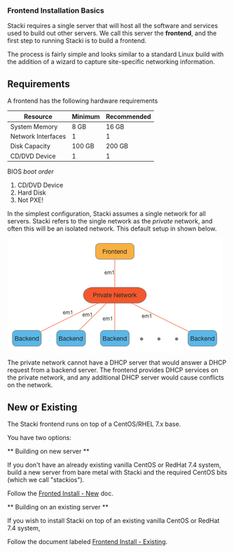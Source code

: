 ### Frontend Installation Basics

Stacki requires a single server that will host all
the software and services used to build out other servers. We
call this server the **frontend**, and the first step to running
Stacki is to build a frontend.

The process is fairly simple and looks similar to a standard Linux
build with the addition of a wizard to capture site-specific
networking information.

## Requirements

A frontend has the following hardware requirements

| Resource | Minimum | Recommended |
| -------- | ------- | ----------- |
| System Memory | 8 GB | 16 GB |
| Network Interfaces | 1 | 1 |
| Disk Capacity | 100 GB | 200 GB |
| CD/DVD Device | 1 | 1 |

BIOS _boot order_

1. CD/DVD Device
2. Hard Disk
3. Not PXE!

In the simplest configuration, Stacki assumes a single network for all
servers. Stacki refers to the single network as the _private_ network,
and often this will be an isolated network.
This default setup in shown below.

![](images/cluster-architecture-network.png)  

The private network cannot have a DHCP server that would answer
a DHCP request from a backend server. The frontend provides DHCP
services on the private network, and any additional DHCP server
would cause conflicts on the network.


## New or Existing

The Stacki frontend runs on top of a CentOS/RHEL 7.x base.  

You have two options:

** Building on new server **

  If you don't have an already existing vanilla CentOS or RedHat 7.4 system, build a new server from bare metal with Stacki and the required CentOS bits (which we call "stackios").

  Follow the [Fronted Install - New](Frontend-Install-New) doc.

** Building on an existing server **

  If you wish to install Stacki on top of an existing vanilla CentOS or RedHat 7.4 system,

  Follow the document labeled [Frontend Install - Existing](Frontend-Install-Existing).
